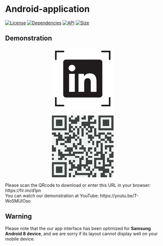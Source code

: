 # Android-application
[![License](https://img.shields.io/badge/License-Apache%202-brightgreen.svg)](https://www.apache.org/licenses/LICENSE-2.0)
[![Dependencies](https://img.shields.io/badge/dependencies-recent-green.svg)](https://github.com/ybq/Android-SpinKit)
[![API](https://img.shields.io/badge/API-24%2B-blue.svg?style=flat)](https://android-arsenal.com/api?level=24)
[![Size](https://img.shields.io/badge/Size-1.4MB-critical.svg)](https://fir.im/d1pn)
## Demonstration
<p align="center"><img src="images/LinkedInFinder Icon.jpg"><span style="display:block;">&emsp;&emsp;&emsp;&emsp;</span><img src="images/QR code.jpg"></p>
Please scan the QRcode to download or enter this URL in your browser: https://fir.im/d1pn<br>
You can watch our demonstration at YouTube: https://youtu.be/T-Wo5MUlOso<br>

## Warning
Please note that the our app interface has been optimized for **Samsung Android 8 device**, and we are sorry if its layout cannot display well on your mobile device.
